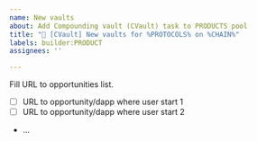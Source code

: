 ```yaml
---
name: New vaults
about: Add Compounding vault (CVault) task to PRODUCTS pool 
title: "🧺 [CVault] New vaults for %PROTOCOLS% on %CHAIN%"
labels: builder:PRODUCT
assignees: ''

---
```


Fill URL to opportunities list.

* [ ] URL to opportunity/dapp where user start 1
* [ ] URL to opportunity/dapp where user start 2
* ...
